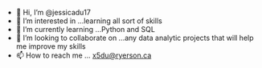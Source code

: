 - 👋 Hi, I’m @jessicadu17
- 👀 I’m interested in ...learning all sort of skills
- 🌱 I’m currently learning ...Python and SQL
- 💞️ I’m looking to collaborate on ...any data analytic projects that will help me improve my skills
- 📫 How to reach me ... x5du@ryerson.ca

<!---
jessicadu17/jessicadu17 is a ✨ special ✨ repository because its `README.md` (this file) appears on your GitHub profile.
You can click the Preview link to take a look at your changes.
--->
